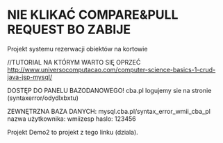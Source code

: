 # NIE KLIKAĆ COMPARE&PULL REQUEST BO ZABIJE
Projekt systemu rezerwacji obiektów na kortowie


//TUTORIAL NA KTÓRYM WARTO SIĘ OPRZEĆ
http://www.universocomputacao.com/computer-science-basics-1-crud-java-jsp-mysql/

DOSTĘP DO PANELU BAZODANOWEGO! 
cba.pl
logujemy sie na stronie (syntaxerror/odydlxbxtu)



ZEWNĘTRZNA BAZA DANYCH:
mysql.cba.pl/syntax_error_wmii_cba_pl
nazwa użytkownika: wmiizesp
haslo: 123456


Projekt Demo2 to projekt z tego linku (dziala).
